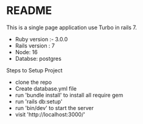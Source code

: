 # README

This is a single page application use Turbo in rails 7.

* Ruby version :- 3.0.0
* Rails version : 7
* Node: 16
* Databse: postgres

Steps to Setup Project

* clone the repo
* Create database.yml file
* run 'bundle install' to install all require gem
* run 'rails db:setup'
* run 'bin/dev' to start the server
* visit 'http://localhost:3000/'
